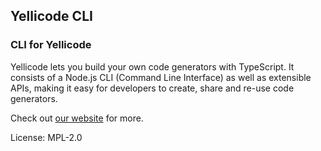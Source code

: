 ## Yellicode CLI

### CLI for Yellicode

Yellicode lets you build your own code generators with TypeScript. It consists of a Node.js CLI (Command Line Interface) as well as extensible APIs, making it easy for developers to create, share and re-use code generators.

Check out [our website](https://www.yellicode.com) for more.

License: MPL-2.0